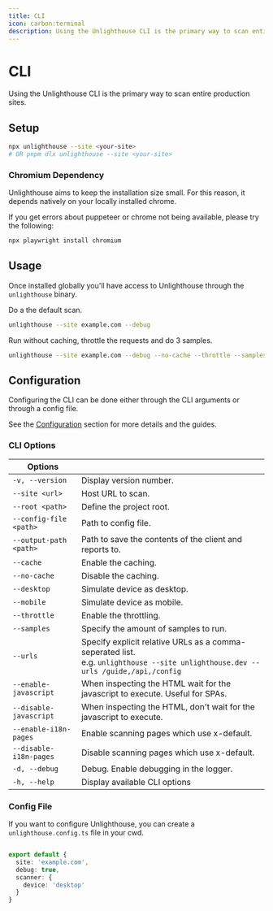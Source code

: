 ```yaml
---
title: CLI
icon: carbon:terminal
description: Using the Unlighthouse CLI is the primary way to scan entire production sites.
---
```


# CLI

Using the Unlighthouse CLI is the primary way to scan entire production sites.

## Setup

```bash
npx unlighthouse --site <your-site>
# OR pnpm dlx unlighthouse --site <your-site>
```

### Chromium Dependency

Unlighthouse aims to keep the installation size small. For this reason, it depends natively on your locally installed
chrome.

If you get errors about puppeteer or chrome not being available, please try the following:

```bash
npx playwright install chromium
```

## Usage

Once installed globally you'll have access to Unlighthouse through the `unlighthouse` binary.

Do a the default scan.
```bash
unlighthouse --site example.com --debug
```

Run without caching, throttle the requests and do 3 samples.

```bash
unlighthouse --site example.com --debug --no-cache --throttle --samples 3
```

## Configuration

Configuring the CLI can be done either through the CLI arguments or through a config file.

See the [Configuration](#configuration) section for more details and the guides.

### CLI Options

| Options                |                                                                                                                                     |
|------------------------|-------------------------------------------------------------------------------------------------------------------------------------|
| `-v, --version`        | Display version number.                                                                                                             |
| `--site <url>`         | Host URL to scan.                                                                                                                   |
| `--root <path>`        | Define the project root.                                                                                                            |
| `--config-file <path>` | Path to config file.                                                                                                                |
| `--output-path <path>` | Path to save the contents of the client and reports to.                                                                             |
| `--cache`              | Enable the caching.                                                                                                                 |
| `--no-cache`           | Disable the caching.                                                                                                                |
| `--desktop`            | Simulate device as desktop.                                                                                                         |
| `--mobile`             | Simulate device as mobile.                                                                                                          |
| `--throttle`           | Enable the throttling.                                                                                                              |
| `--samples`            | Specify the amount of samples to run.                                                                                               |
| `--urls`               | Specify explicit relative URLs as a comma-seperated list.<br>e.g. `unlighthouse --site unlighthouse.dev --urls /guide,/api,/config` |
| `--enable-javascript`  | When inspecting the HTML wait for the javascript to execute. Useful for SPAs.                                                       |
| `--disable-javascript` | When inspecting the HTML, don't wait for the javascript to execute.                                                                 |
| `--enable-i18n-pages`  | Enable scanning pages which use x-default.                                                                                          |
| `--disable-i18n-pages` | Disable scanning pages which use x-default.                                                                                         |
| `-d, --debug`          | Debug. Enable debugging in the logger.                                                                                              |
| `-h, --help`           | Display available CLI options                                                                                                       |


### Config File

If you want to configure Unlighthouse, you can create a `unlighthouse.config.ts` file in your cwd.

```ts unlighthouse.config.ts

export default {
  site: 'example.com',
  debug: true,
  scanner: {
    device: 'desktop'
  }
}
```
